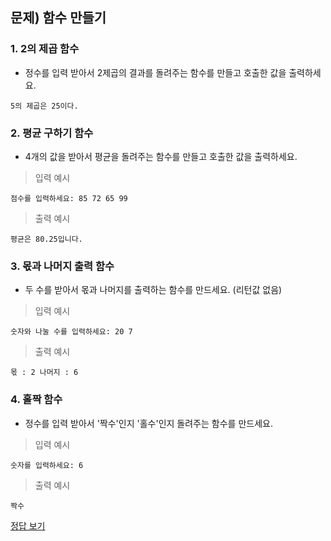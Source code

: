 ## 문제) 함수 만들기

### 1. 2의 제곱 함수 

* 정수를 입력 받아서 2제곱의 결과를 돌려주는 함수를 만들고 호출한 값을 출력하세요.  

```
5의 제곱은 25이다.
```


### 2. 평균 구하기 함수 
* 4개의 값을 받아서 평균을 돌려주는 함수를 만들고 호출한 값을 출력하세요.  

> 입력 예시
```
점수를 입력하세요: 85 72 65 99
```

> 출력 예시
```
평균은 80.25입니다.
```

### 3. 몫과 나머지 출력 함수
* 두 수를 받아서 몫과 나머지를 출력하는 함수를 만드세요. (리턴값 없음)  

> 입력 예시
```
숫자와 나눌 수를 입력하세요: 20 7
```
> 출력 예시
```
몫 : 2 나머지 : 6
```

### 4. 홀짝 함수
* 정수를 입력 받아서 '짝수'인지 '홀수'인지 돌려주는 함수를 만드세요.  
  
> 입력 예시
```
숫자를 입력하세요: 6
```
> 출력 예시
```
짝수
```

[정답 보기](quiz01.py)

